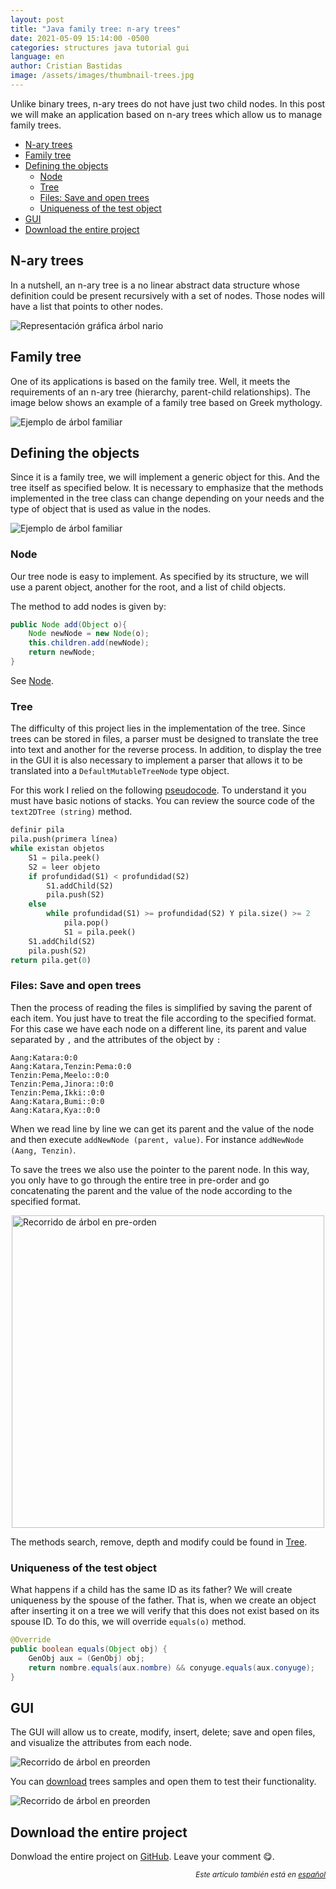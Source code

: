 ```yaml
---
layout: post
title: "Java family tree: n-ary trees"
date: 2021-05-09 15:14:00 -0500
categories: structures java tutorial gui
language: en
author: Cristian Bastidas
image: /assets/images/thumbnail-trees.jpg
---
```

Unlike binary trees, n-ary trees do not have just two child nodes. In this post we will make an application based on n-ary trees which allow us to manage family trees.

- [N-ary trees](#n-ary-trees)
- [Family tree](#family-tree)
- [Defining the objects](#defining-the-objects)
  - [Node](#node)
  - [Tree](#tree)
  - [Files: Save and open trees](#files-save-and-open-trees)
  - [Uniqueness of the test object](#uniqueness-of-the-test-object)
- [GUI](#gui)
- [Download the entire project](#download-the-entire-project)

## N-ary trees

In a nutshell, an n-ary tree is a no linear abstract data structure whose definition could be present recursively with a set of nodes. Those nodes will have a list that points to other nodes.

<img src="https://github.com/crixodia/nary-family-tree/raw/master/assets/arbol-nario.png" style="display:block; margin-left: auto; margin-right:auto;" alt="Representación gráfica árbol nario">

## Family tree

One of its applications is based on the family tree. Well, it meets the requirements of an n-ary tree (hierarchy, parent-child relationships). The image below shows an example of a family tree based on Greek mythology.

<img src="https://github.com/crixodia/nary-family-tree/raw/master/assets/family-tree.png" style="display:block; margin-left: auto; margin-right:auto;" alt="Ejemplo de árbol familiar">

## Defining the objects

Since it is a family tree, we will implement a generic object for this. And the tree itself as specified below. It is necessary to emphasize that the methods implemented in the tree class can change depending on your needs and the type of object that is used as value in the nodes.

<img src="https://github.com/crixodia/nary-family-tree/raw/master/assets/uml.png" style="display:block; margin-left: auto; margin-right:auto;" alt="Ejemplo de árbol familiar">

### Node

Our tree node is easy to implement. As specified by its structure, we will use a parent object, another for the root, and a list of child objects.

The method to add nodes is given by:

```java
public Node add(Object o){
    Node newNode = new Node(o);
    this.children.add(newNode);
    return newNode;
}
```
See [Node](https://github.com/crixodia/nary-family-tree/blob/master/ArbolGen/src/CapaNegocio/Node.java).

### Tree

The difficulty of this project lies in the implementation of the tree. Since trees can be stored in files, a parser must be designed to translate the tree into text and another for the reverse process. In addition, to display the tree in the GUI it is also necessary to implement a parser that allows it to be translated into a `DefaultMutableTreeNode` type object.

For this work I relied on the following [pseudocode](https://stackoverflow.com/questions/21735468/parse-indented-text-tree-in-java). To understand it you must have basic notions of stacks. You can review the source code of the `text2DTree (string)` method.

```python
definir pila
pila.push(primera línea)
while existan objetos
    S1 = pila.peek()
    S2 = leer objeto
    if profundidad(S1) < profundidad(S2)
        S1.addChild(S2)
        pila.push(S2)
    else
        while profundidad(S1) >= profundidad(S2) Y pila.size() >= 2
            pila.pop()
            S1 = pila.peek()
    S1.addChild(S2)
    pila.push(S2)
return pila.get(0)
```
### Files: Save and open trees

Then the process of reading the files is simplified by saving the parent of each item. You just have to treat the file according to the specified format. For this case we have each node on a different line, its parent and value separated by `,` and the attributes of the object by `:`

```
Aang:Katara:0:0
Aang:Katara,Tenzin:Pema:0:0
Tenzin:Pema,Meelo::0:0
Tenzin:Pema,Jinora::0:0
Tenzin:Pema,Ikki::0:0
Aang:Katara,Bumi::0:0
Aang:Katara,Kya::0:0
```
When we read line by line we can get its parent and the value of the node and then execute `addNewNode (parent, value)`. For instance `addNewNode (Aang, Tenzin)`.

To save the trees we also use the pointer to the parent node. In this way, you only have to go through the entire tree in pre-order and go concatenating the parent and the value of the node according to the specified format.

<img src="https://github.com/crixodia/nary-family-tree/raw/master/assets/tree-traversal.png" style="display:block; margin-left: auto; margin-right:auto;" width="500px" alt="Recorrido de árbol en pre-orden">

The methods search, remove, depth and modify could be found in [Tree](https://github.com/crixodia/nary-family-tree/blob/master/ArbolGen/src/CapaNegocio/Tree.java).

### Uniqueness of the test object

What happens if a child has the same ID as its father? We will create uniqueness by the spouse of the father. That is, when we create an object after inserting it on a tree we will verify that this does not exist based on its spouse ID. To do this, we will override `equals(o)` method.

```java
@Override
public boolean equals(Object obj) {
    GenObj aux = (GenObj) obj;
    return nombre.equals(aux.nombre) && conyuge.equals(aux.conyuge);
}
```

## GUI

The GUI will allow us to create, modify, insert, delete; save and open files, and visualize the attributes from each node.

<img src="https://github.com/crixodia/nary-family-tree/raw/master/assets/gui.jpg" style="display:block; margin-left: auto; margin-right:auto;" alt="Recorrido de árbol en preorden">

You can [download](https://github.com/crixodia/nary-family-tree/tree/master/examples) trees samples and open them to test their functionality.

<img src="https://github.com/crixodia/nary-family-tree/raw/master/assets/open.jpg" style="display:block; margin-left: auto; margin-right:auto;" alt="Recorrido de árbol en preorden">

## Download the entire project

Donwload the entire project on [GitHub](http://github.com/crixodia/nary-family-tree). Leave your comment 😋.

<div style="margin-left: auto; text-align:right;">
<i><small>
Este artículo también está en <a href="{{ site.baseurl }}{% link _posts/2021-04-08-nary-family-tree.markdown %}">español</a>
</small></i>
</div>